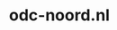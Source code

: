 ---
layout: post
title:  "odc-noord.nl"
internal_url:  "/dutchgov/odc-noord.nl.html"
categories: dutchgov
---